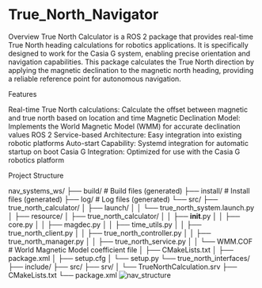 # True_North_Navigator

Overview
True North Calculator is a ROS 2 package that provides real-time True North heading calculations for robotics applications. It is specifically designed to work for the Casia G system, enabling precise orientation and navigation capabilities.
This package calculates the True North direction by applying the magnetic declination to the magnetic north heading, providing a reliable reference point for autonomous navigation.

Features

Real-time True North calculations: Calculate the offset between magnetic and true north based on location and time
Magnetic Declination Model: Implements the World Magnetic Model (WMM) for accurate declination values
ROS 2 Service-based Architecture: Easy integration into existing robotic platforms
Auto-start Capability: Systemd integration for automatic startup on boot
Casia G Integration: Optimized for use with the Casia G robotics platform



Project Structure

nav_systems_ws/
├── build/              # Build files (generated)
├── install/            # Install files (generated)
├── log/                # Log files (generated)
└── src/
    ├── true_north_calculator/
    │   ├── launch/
    │   │   └── true_north_system.launch.py
    │   ├── resource/
    │   ├── true_north_calculator/
    │   │   ├── **init**.py
    │   │   ├── core.py
    │   │   ├── magdec.py
    │   │   ├── time_utils.py
    │   │   ├── true_north_client.py
    │   │   ├── true_north_controller.py
    │   │   ├── true_north_manager.py
    │   │   ├── true_north_service.py
    │   │   └── WMM.COF            # World Magnetic Model coefficient file
    │   ├── CMakeLists.txt
    │   ├── package.xml
    │   ├── setup.cfg
    │   └── setup.py
    └── true_north_interfaces/
        ├── include/
        ├── src/
        ├── srv/
        │   └── TrueNorthCalculation.srv
        ├── CMakeLists.txt
        └── package.xml
![nav_structure](https://github.com/user-attachments/assets/f3a4a012-a23d-424b-b134-7eab71732c30)
